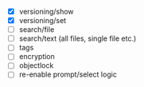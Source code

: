 - [x] versioning/show
- [x] versioning/set
- [ ] search/file
- [ ] search/text (all files, single file etc.)
- [ ] tags
- [ ] encryption
- [ ] objectlock
- [ ] re-enable prompt/select logic
